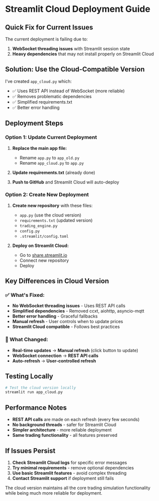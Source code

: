 # Streamlit Cloud Deployment Guide

## Quick Fix for Current Issues

The current deployment is failing due to:
1. **WebSocket threading issues** with Streamlit session state
2. **Heavy dependencies** that may not install properly on Streamlit Cloud

## Solution: Use the Cloud-Compatible Version

I've created `app_cloud.py` which:
- ✅ Uses REST API instead of WebSocket (more reliable)
- ✅ Removes problematic dependencies
- ✅ Simplified requirements.txt
- ✅ Better error handling

## Deployment Steps

### Option 1: Update Current Deployment
1. **Replace the main app file:**
   - Rename `app.py` to `app_old.py`
   - Rename `app_cloud.py` to `app.py`

2. **Update requirements.txt** (already done)

3. **Push to GitHub** and Streamlit Cloud will auto-deploy

### Option 2: Create New Deployment
1. **Create new repository** with these files:
   - `app.py` (use the cloud version)
   - `requirements.txt` (updated version)
   - `trading_engine.py`
   - `config.py`
   - `.streamlit/config.toml`

2. **Deploy on Streamlit Cloud:**
   - Go to [share.streamlit.io](https://share.streamlit.io)
   - Connect new repository
   - Deploy

## Key Differences in Cloud Version

### ✅ What's Fixed:
- **No WebSocket threading issues** - Uses REST API calls
- **Simplified dependencies** - Removed ccxt, aiohttp, asyncio-mqtt
- **Better error handling** - Graceful fallbacks
- **Manual refresh** - User controls when to update prices
- **Streamlit Cloud compatible** - Follows best practices

### 🔄 What Changed:
- **Real-time updates** → **Manual refresh** (click button to update)
- **WebSocket connection** → **REST API calls**
- **Auto-refresh** → **User-controlled refresh**

## Testing Locally

```bash
# Test the cloud version locally
streamlit run app_cloud.py
```

## Performance Notes

- **REST API calls** are made on each refresh (every few seconds)
- **No background threads** - safer for Streamlit Cloud
- **Simpler architecture** - more reliable deployment
- **Same trading functionality** - all features preserved

## If Issues Persist

1. **Check Streamlit Cloud logs** for specific error messages
2. **Try minimal requirements** - remove optional dependencies
3. **Use basic Streamlit features** - avoid complex threading
4. **Contact Streamlit support** if deployment still fails

The cloud version maintains all the core trading simulation functionality while being much more reliable for deployment.
